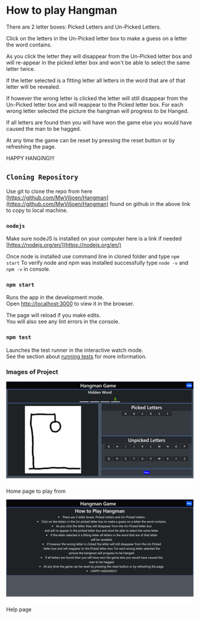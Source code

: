 # How to play Hangman

There are 2 letter boxes: Picked Letters and Un-Picked Letters.

Click on the letters in the Un-Picked letter box to make a guess on a letter the word contains.

As you click the letter they will disappear from the Un-Picked letter box
and will re-appear in the picked letter box and won't be able to select the same letter twice.

If the letter selected is a fitting letter all letters in the word that are of that letter
will be revealed.

If however the wrong letter is clicked the letter will still disappear from the Un-Picked
letter box and will reappear to the Picked letter box. For each wrong letter selected the
picture the hangman will progress to be Hanged.

If all letters are found then you will have won the game else you would have caused the
man to be hagged.

At any time the game can be reset by pressing the reset button or by refreshing the page.

HAPPY HANGING!!!

## `Cloning Repository`

Use git to clone the repo from here [https://github.com/MwViljoen/Hangman](https://github.com/MwViljoen/Hangman)
found on github in the above link to copy to local machine.

### `nodejs`

Make sure nodeJS is installed on your computer here is a link if needed [https://nodejs.org/en/](https://nodejs.org/en/)

Once node is installed use command line in cloned folder and type `npm start`
To verify node and npm was installed successfully type `node -v` and `npm -v` in console.

### `npm start`

Runs the app in the development mode.\
Open [http://localhost:3000](http://localhost:3000) to view it in the browser.

The page will reload if you make edits.\
You will also see any lint errors in the console.

### `npm test`

Launches the test runner in the interactive watch mode.\
See the section about [running tests](https://facebook.github.io/create-react-app/docs/running-tests) for more information.

### Images of Project

![LandingPage Picture](/src/ProjectPictures/PlayPage.png)
Home page to play from

![LandingPage Picture](/src/ProjectPictures/HelpPage.png)
Help page